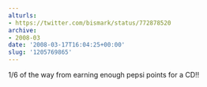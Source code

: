 ```yaml
---
alturls:
- https://twitter.com/bismark/status/772878520
archive:
- 2008-03
date: '2008-03-17T16:04:25+00:00'
slug: '1205769865'
---
```


1/6 of the way from earning enough pepsi points for a CD!!

